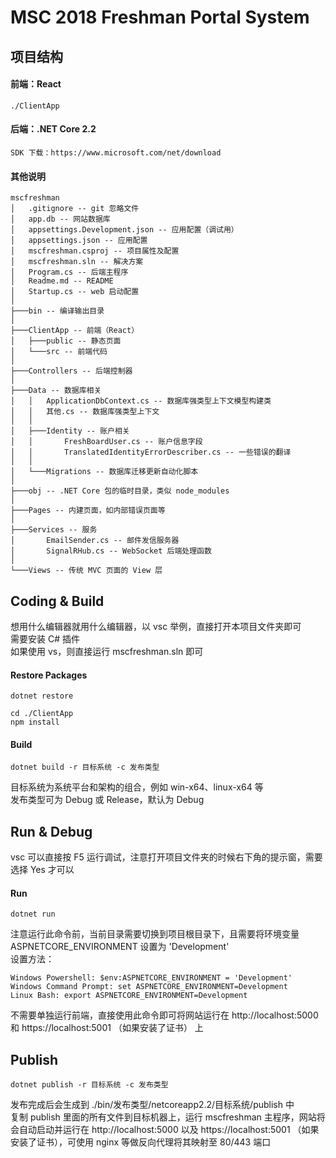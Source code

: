 # MSC 2018 Freshman Portal System

## 项目结构
#### 前端：React
```
./ClientApp
```
#### 后端：.NET Core 2.2
```
SDK 下载：https://www.microsoft.com/net/download
```
#### 其他说明
```
mscfreshman
│   .gitignore -- git 忽略文件
│   app.db -- 网站数据库
│   appsettings.Development.json -- 应用配置（调试用）
│   appsettings.json -- 应用配置
│   mscfreshman.csproj -- 项目属性及配置
│   mscfreshman.sln -- 解决方案
│   Program.cs -- 后端主程序
│   Readme.md -- README
│   Startup.cs -- web 启动配置
│       
├───bin -- 编译输出目录
│   
├───ClientApp -- 前端（React）
│   ├───public -- 静态页面
│   └───src -- 前端代码
│   
├───Controllers -- 后端控制器
│   
├───Data -- 数据库相关
│   │   ApplicationDbContext.cs -- 数据库强类型上下文模型构建类
│   │   其他.cs -- 数据库强类型上下文
│   │   
│   ├───Identity -- 账户相关
│   │       FreshBoardUser.cs -- 账户信息字段
│   │       TranslatedIdentityErrorDescriber.cs -- 一些错误的翻译
│   │       
│   └───Migrations -- 数据库迁移更新自动化脚本
│           
├───obj -- .NET Core 包的临时目录，类似 node_modules
│                           
├───Pages -- 内建页面，如内部错误页面等
│       
├───Services -- 服务
│       EmailSender.cs -- 邮件发信服务器
│       SignalRHub.cs -- WebSocket 后端处理函数
│    
└───Views -- 传统 MVC 页面的 View 层
```

## Coding & Build
想用什么编辑器就用什么编辑器，以 vsc 举例，直接打开本项目文件夹即可  
需要安装 C# 插件  
如果使用 vs，则直接运行 mscfreshman.sln 即可
#### Restore Packages
```
dotnet restore

cd ./ClientApp
npm install
```
#### Build
```
dotnet build -r 目标系统 -c 发布类型
```
目标系统为系统平台和架构的组合，例如 win-x64、linux-x64 等  
发布类型可为 Debug 或 Release，默认为 Debug

## Run & Debug
vsc 可以直接按 F5 运行调试，注意打开项目文件夹的时候右下角的提示窗，需要选择 Yes 才可以
#### Run
```
dotnet run
```
注意运行此命令前，当前目录需要切换到项目根目录下，且需要将环境变量 ASPNETCORE_ENVIRONMENT 设置为 'Development'  
设置方法：  
```
Windows Powershell: $env:ASPNETCORE_ENVIRONMENT = 'Development'
Windows Command Prompt: set ASPNETCORE_ENVIRONMENT=Development
Linux Bash: export ASPNETCORE_ENVIRONMENT=Development
```
不需要单独运行前端，直接使用此命令即可将网站运行在 http://localhost:5000 和 https://localhost:5001 （如果安装了证书） 上

## Publish
```
dotnet publish -r 目标系统 -c 发布类型
```
发布完成后会生成到 ./bin/发布类型/netcoreapp2.2/目标系统/publish 中  
复制 publish 里面的所有文件到目标机器上，运行 mscfreshman 主程序，网站将会自动启动并运行在 http://localhost:5000 以及 https://localhost:5001 （如果安装了证书），可使用 nginx 等做反向代理将其映射至 80/443 端口
